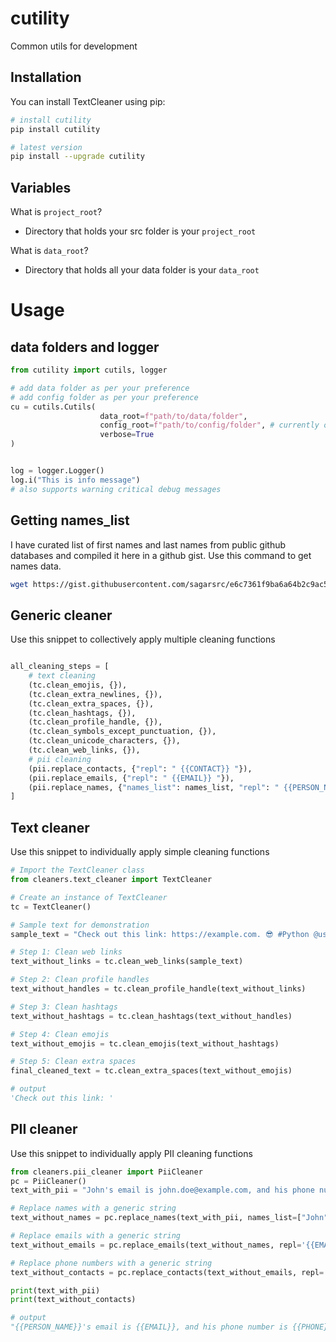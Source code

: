# cutility

Common utils for development

## Installation

You can install TextCleaner using pip:

```bash
# install cutility
pip install cutility
```

```bash
# latest version
pip install --upgrade cutility
```

## Variables

What is `project_root`?

- Directory that holds your src folder is your `project_root`

What is `data_root`?

- Directory that holds all your data folder is your `data_root`

# Usage

## data folders and logger

```python
from cutility import cutils, logger

# add data folder as per your preference
# add config folder as per your preference
cu = cutils.Cutils(
                    data_root=f"path/to/data/folder",
                    config_root=f"path/to/config/folder", # currently only supports .yml files
                    verbose=True
)


log = logger.Logger()
log.i("This is info message")
# also supports warning critical debug messages
```

## Getting names_list

I have curated list of first names and last names from public github databases and compiled it here in a github gist.
Use this command to get names data.

```bash
wget https://gist.githubusercontent.com/sagarsrc/e6c7361f9ba6a64b2c9ac5bb10f0285a/raw/fbcca7c6821e7aff285271a6ce42361bbe95cc0c/pii_names.json
```

## Generic cleaner

Use this snippet to collectively apply multiple cleaning functions

```python

all_cleaning_steps = [
    # text cleaning
    (tc.clean_emojis, {}),
    (tc.clean_extra_newlines, {}),
    (tc.clean_extra_spaces, {}),
    (tc.clean_hashtags, {}),
    (tc.clean_profile_handle, {}),
    (tc.clean_symbols_except_punctuation, {}),
    (tc.clean_unicode_characters, {}),
    (tc.clean_web_links, {}),
    # pii cleaning
    (pii.replace_contacts, {"repl": " {{CONTACT}} "}),
    (pii.replace_emails, {"repl": " {{EMAIL}} "}),
    (pii.replace_names, {"names_list": names_list, "repl": " {{PERSON_NAME}} "}),
]

```

## Text cleaner

Use this snippet to individually apply simple cleaning functions

```python
# Import the TextCleaner class
from cleaners.text_cleaner import TextCleaner

# Create an instance of TextCleaner
tc = TextCleaner()

# Sample text for demonstration
sample_text = "Check out this link: https://example.com. 😎 #Python @user1"

# Step 1: Clean web links
text_without_links = tc.clean_web_links(sample_text)

# Step 2: Clean profile handles
text_without_handles = tc.clean_profile_handle(text_without_links)

# Step 3: Clean hashtags
text_without_hashtags = tc.clean_hashtags(text_without_handles)

# Step 4: Clean emojis
text_without_emojis = tc.clean_emojis(text_without_hashtags)

# Step 5: Clean extra spaces
final_cleaned_text = tc.clean_extra_spaces(text_without_emojis)
```

```python
# output
'Check out this link: '
```

## PII cleaner

Use this snippet to individually apply PII cleaning functions

```python
from cleaners.pii_cleaner import PiiCleaner
pc = PiiCleaner()
text_with_pii = "John's email is john.doe@example.com, and his phone number is +1 555-1234."

# Replace names with a generic string
text_without_names = pc.replace_names(text_with_pii, names_list=["John", "Doe", "Jane", "Smith"], repl='{{PERSON_NAME}}')

# Replace emails with a generic string
text_without_emails = pc.replace_emails(text_without_names, repl='{{EMAIL}}')

# Replace phone numbers with a generic string
text_without_contacts = pc.replace_contacts(text_without_emails, repl='{{PHONE}}')

print(text_with_pii)
print(text_without_contacts)
```

```python
# output
"{{PERSON_NAME}}'s email is {{EMAIL}}, and his phone number is {{PHONE}}."
```
